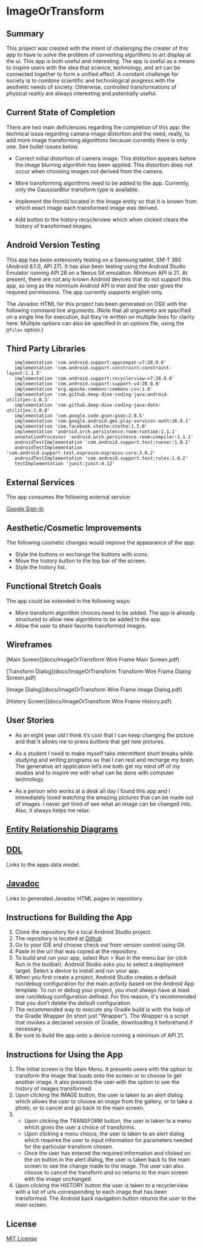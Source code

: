 # ImageOrTransform

## Summary

This project was created with the intent of challenging the creater of this app to have to solve the problem of converting algorithms to art display at the ui.  This app is both useful and interesting. The app is useful as a means to inspire users with the idea that science, technology, and art can be connected together to form a unified effect.  A constant challenge for society is to combine scientific and technological progress with the aesthetic needs of society.  Otherwise, controlled transformations of physical reality are always interesting and potentially useful.

## Current State of Completion

There are two main deficiencies regarding the completion of this app: the technical issus regarding camera image distortion and the need, really, to add more image transforming algorithms because currently there is only one.  See bullet issues below.

* Correct initial distortion of camera image. This distortion appears before the image blurring algorithm has been applied.  This distortion does not occur when choosing images not derived from the camera.

* More transforming algorithms need to be added to the app.  Currently, only the GaussianBlur transform type is available.
     
* Implement the fromId located in the Image entity so that it is known from which exact image each transformed image was derived.

* Add button to the history recyclerview which when clicked clears the history of transformed images.

## Android Version Testing

This app has been extensively testing on a Samsung tablet, SM-T 380 (Android 8.1.0, API 27).  It has also been testing using the Android Studio Emulator running API 28 on a Nexus 5X emulation.  Minimum API is 21.  At present, there are not any known Android devices that do not support this app, so long as the minimum Android API is met and the user gives the required permissions. The app currently supports english only.


The Javadoc HTML for this project has been generated on OSX  with the following command line arguments. 
(Note that all arguments are specified on a single line for execution, but they're written on multiple lines for clarity here. Multiple options can also be specified in an options file, using the `@files` option.)

## Third Party Libraries

 ```
    implementation 'com.android.support:appcompat-v7:28.0.0'
    implementation 'com.android.support.constraint:constraint-layout:1.1.3'
    implementation 'com.android.support:recyclerview-v7:28.0.0'
    implementation 'com.android.support:support-v4:28.0.0'
    implementation 'org.apache.commons:commons-csv:1.6'
    implementation 'com.github.deep-dive-coding-java:android-utilities:1.0.3'
    implementation 'com.github.deep-dive-coding-java:date-utilities:1.0.0'
    implementation 'com.google.code.gson:gson:2.8.5'
    implementation 'com.google.android.gms:play-services-auth:16.0.1'
    implementation 'com.facebook.stetho:stetho:1.5.0'
    implementation 'android.arch.persistence.room:runtime:1.1.1'
    annotationProcessor 'android.arch.persistence.room:compiler:1.1.1'
    androidTestImplementation 'com.android.support.test:runner:1.0.2'
    androidTestImplementation 'com.android.support.test.espresso:espresso-core:3.0.2'
    androidTestImplementation 'com.android.support.test:rules:1.0.2'
    testImplementation 'junit:junit:4.12'

 ```

## External Services
The app consumes the following external service:

[Google Sign-In](https://developers.google.com/identity/sign-in/android/start-integrating)

## Aesthetic/Cosmetic Improvements
The following cosmetic changes would improve the appearance of the app: 
- Style the buttons or exchange the buttons with icons.
- Move the history button to the top bar of the screen.
- Style the history list.


## Functional Stretch Goals
The app could be extended in the following ways:
- More transform algorithm choices need to be added.  The app is already structured to allow new algorithms to be added to the app.
- Allow the user to share favorite transformed images.

## Wireframes

[Main Screen](docs/ImageOrTransform Wire Frame Main Screen.pdf)

[Transform Dialog](docs/ImageOrTransform Transform Wire Frame Dialog Screen.pdf)

[Image Dialog](docs/ImageOrTransform Wire Frame Image Dialog.pdf)

[History Screen](docs/ImageOrTransform Wire Frame History.pdf)

## User Stories

- As an eight year old I think it’s cool that I can keep changing the picture and that it allows me to press buttons that get new pictures.

- As a student I need to make myself take intermittent short breaks while studying and writing programs so that I can rest and recharge my brain. The generative art application let’s me both get my mind off of my studies and to inspire me with what can be done with computer technology.

- As a person who works at a desk all day I found this app and I immediately loved watching the amazing pictures that can be made out of images. I never get tired of see what an image can be changed into. Also, it always helps me relax.

## [Entity Relationship Diagrams](docs/erd_version_4.pdf)

    
## [DDL](docs/ddl.md) 

Links to the apps data model.

## [**Javadoc**](docs/api)
Links to generated Javadoc HTML pages in repository.

## Instructions for Building the App

1. Clone the repository for a local Android Studio project.
2. The repository is located at [Github](https://github.com/tnordquist/ImageOrTransform)
3. Go to your IDE and choose check out from version control using Git.
4. Paste in the url that was copied at the repository.
5. To build and run your app, select Run > Run in the menu bar (or click Run  in the toolbar). Android Studio asks you to select a deployment target. Select a device to install and run your app.
6. When you first create a project, Android Studio creates a default run/debug configuration for the main activity based on the Android App template. To run or debug your project, you must always have at least one run/debug configuration defined. For this reason, it's recommended that you don’t delete the default configuration.
7. The recommended way to execute any Gradle build is with the help of the Gradle Wrapper (in short just “Wrapper”). The Wrapper is a script that invokes a declared version of Gradle, downloading it beforehand if necessary.
8. Be sure to build the app onto a device running a minimum of API 21.

## Instructions for Using the App

1. The initial screen is the Main Menu.  It presents users with the option to transform the image that loads onto the screen or to choose to get another image. It also presents the user with the option to see the history of images transformed.
2. Upon clicking the IMAGE button, the user is taken to an alert dialog which allows the user to choose an image from the gallery, or to take a photo, or to cancel and go back to the main screen.
3. - Upon clicking the TRANSFORM button, the user is taken to a menu which gives the user a choice of transforms.
    - Upon clicking a menu choice, the user is taken to an alert dialog
which requires the user to input information for parameters needed for the particular transform chosen.
    - Once the user has entered the required information and clicked on the on button in the alert dialog, the user is taken back to the main screen to see the change made to the image. The user can also choose to cancel the transform and so returns to the main screen with the image unchanged.
4. Upon clicking the HISTORY button the user is taken to a recyclerview with a list of urls corresponding to each image that has been transformed. The Android back navigation button returns the user to the main screen.

## License
[MIT License](LICENSE)
